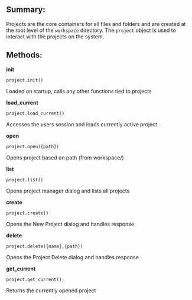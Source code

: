 ## Summary:

Projects are the core containers for all files and folders and are created at the root level of the `workspace` directory. The `project` object is used to interact with the projects on the system.

## Methods:

**init**

    project.init()

Loaded on startup, calls any other functions tied to projects

**load_current**

    project.load_current()

Accesses the users session and loads currently active project

**open**

    project.open({path})

Opens project based on path (from workspace/)

**list**

    project.list()

Opens project manager dialog and lists all projects

**create**

    project.create()

Opens the New Project dialog and handles response

**delete**

    project.delete({name},{path})

Opens the Project Delete dialog and handles response

**get_current**

    project.get_current();

Returns the currently opened project